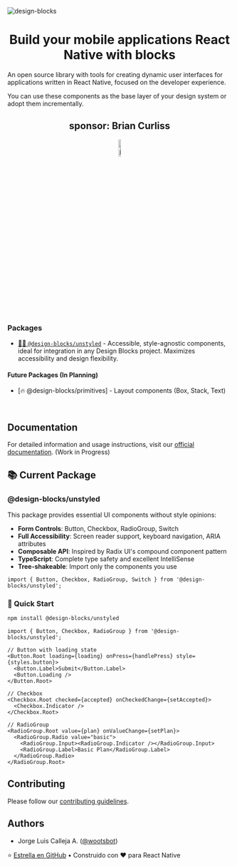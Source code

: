 ![design-blocks](./docs/preview_beta.png)

<h1 align="center">
  Build your mobile applications React Native with blocks
</h1>

An open source library with tools for creating dynamic user interfaces for applications written in React Native, focused on the developer experience.

You can use these components as the base layer of your design system or adopt them incrementally.

<h2 align="center">sponsor: Brian Curliss</h2>

<div align="center">
  <a href="https://github.com/BrianCurliss">
  <picture width="10%" >
        <source media="(prefers-color-scheme: dark)" srcset="https://avatars.githubusercontent.com/u/1222949?v=4">
        <img alt="jazz logo" src="https://avatars.githubusercontent.com/u/1222949?v=4" width="10%">
      </picture>

  </a>
</div>

### Packages

- [🏄‍♀️ `@design-blocks/unstyled`](https://github.com/openkitrun/design-blocks/tree/main/packages/%40blocks-unstyled) -
  Accessible, style-agnostic components, ideal for integration in any Design Blocks project. Maximizes accessibility and design flexibility.

#### Future Packages (In Planning)

- [🔥 @design-blocks/primitives] - Layout components (Box, Stack, Text)

<br/>

## Documentation

For detailed information and usage instructions, visit our [official documentation](https://designblocks.dev). (Work in Progress)

## 📚 Current Package

### **@design-blocks/unstyled**

This package provides essential UI components without style opinions:

- **Form Controls**: Button, Checkbox, RadioGroup, Switch
- **Full Accessibility**: Screen reader support, keyboard navigation, ARIA attributes
- **Composable API**: Inspired by Radix UI's compound component pattern
- **TypeScript**: Complete type safety and excellent IntelliSense
- **Tree-shakeable**: Import only the components you use

```tsx
import { Button, Checkbox, RadioGroup, Switch } from '@design-blocks/unstyled';
```

### 🚀 Quick Start

```bash
npm install @design-blocks/unstyled
```

```tsx
import { Button, Checkbox, RadioGroup } from '@design-blocks/unstyled';

// Button with loading state
<Button.Root loading={loading} onPress={handlePress} style={styles.button}>
  <Button.Label>Submit</Button.Label>
  <Button.Loading />
</Button.Root>

// Checkbox
<Checkbox.Root checked={accepted} onCheckedChange={setAccepted}>
  <Checkbox.Indicator />
</Checkbox.Root>

// RadioGroup
<RadioGroup.Root value={plan} onValueChange={setPlan}>
  <RadioGroup.Radio value="basic">
    <RadioGroup.Input><RadioGroup.Indicator /></RadioGroup.Input>
    <RadioGroup.Label>Basic Plan</RadioGroup.Label>
  </RadioGroup.Radio>
</RadioGroup.Root>
```
## Contributing

Please follow our [contributing guidelines](./.github/CONTRIBUTING.md).

## Authors

- Jorge Luis Calleja A. ([@wootsbot](https://twitter.com/wootsbot))

⭐ [Estrella en GitHub](https://github.com/openkitrun/design-blocks) • Construido con ❤️ para React Native
